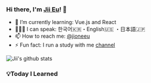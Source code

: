 ### Hi there, I'm [Jii Eu](https://www.jioneeu.com/)! 👋

- 🌱 I’m currently learning: Vue.js and React <br>
- 👨🏻‍💻 I can speak: 한국어🇰🇷・English🇺🇸 ・日本語🇯🇵 <br>
- 📫 How to reach me: [@jioneeu](https://www.twitter.com/jioneeu)<br>
- ⚡ Fun fact: I run a study with me [channel](https://www.youtube.com/channel/UC8hY3wjYlK2U9W4fqKN598Q?view_as=subscriber)  <br>

![Jii's github stats](https://github-readme-stats.vercel.app/api?username=jioneeu&show_icons=true)

### 💡Today I Learned
<!-- BLOG-POST-LIST:START -->
<!-- BLOG-POST-LIST:END -->
